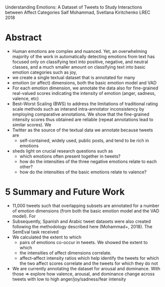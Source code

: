 Understanding Emotions: A Dataset of Tweets to Study
  Interactions between Affect Categories
Saif Mohammad, Svetlana Kiritchenko
LREC 2018

# Abstract

* Human emotions are complex and nuanced. Yet, an overwhelming majority of the
  work in automatically detecting emotions from text has focused only on
  classifying text into positive, negative, and neutral classes, and a much
  smaller amount on classifying text into basic emotion categories such as joy,
* we create a single textual dataset that is annotated for many 
* emotion (or affect) dimensions, both the basic emotion model and VAD
* For each emotion dimension, we annotate the data
  also for fine-grained real-valued scores indicating the intensity of
  emotion (anger, sadness, valence, etc)
* Best–Worst Scaling (BWS) to address the limitations of traditional rating
  scale methods such as interand intra-annotator inconsistency by employing
  comparative annotations. We show that the fine-grained intensity scores
  thus obtained are reliable (repeat annotations lead to similar scores). We
* Twitter as the source of the textual data we annotate because tweets are
  * self-contained, widely used, public posts, and tend to be rich in emotions
* sheds light on crucial research questions such as
  * which emotions often present together in tweets?
  * how do the intensities of the three negative emotions relate to each other?
  * how do the intensities of the basic emotions relate to valence?

# 5 Summary and Future Work

* 11,000 tweets such that overlapping subsets are annotated for a number of
  emotion dimensions (from both the basic emotion model and the VAD model). For
* Subsequently, Spanish and Arabic tweet datasets were also created following
  the methodology described here (Mohammad+, 2018). The SemEval task received
* We calculated the extent to which 
  * pairs of emotions co-occur in tweets. We showed the extent to which 
  * the intensities of affect dimensions correlate.
  * affect–affect intensity ratios which help identify the tweets for which the
    two affect scores correlate and the tweets for which they do not
* We are currently annotating the dataset for arousal and dominance. With those
  => explore how valence, arousal, and dominance change
  across tweets with low to high anger/joy/sadness/fear intensity
